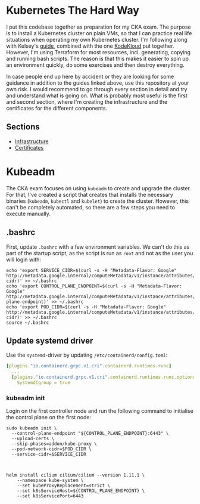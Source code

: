 # Kubernetes The Hard Way

I put this codebase together as preparation for my CKA exam.  The purpose is to install a Kubernetes cluster on plain VMs, so that I can practice real life situations when operating my own Kubernetes cluster.  I'm following along with Kelsey's [guide](https://github.com/kelseyhightower/kubernetes-the-hard-way), combined with the one [KodeKloud](https://github.com/ddometita/mmumshad-kubernetes-the-hard-way/blob/master/docs/01-prerequisites.md) put together.  However, I'm using Terraform for most resources, incl. generating, copying and running bash scripts.  The reason is that this makes it easier to spin up an environment quickly, do some exercises and then destroy everything.

In case people end up here by accident or they are looking for some guidance in addition to the guides linked above, use this repository at your own risk.  I would recommend to go through every section in detail and try and understand what is going on.  What is probably most useful is the first and second section, where I'm creating the infrastructure and the certificates for the different components.  

## Sections
- [Infrastructure](./01_-_infrastructure)
- [Certificates](./02_-_certificates)


# Kubeadm

The CKA exam focuses on using `kubeadm` to create and upgrade the cluster.  For that, I've created a script that creates that installs the necessary binaries (`kubeadm`, `kubectl` and `kubelet`) to create the cluster.  However, this can't be completely automated, so there are a few steps you need to execute manually.

## .bashrc
First, update `.bashrc` with a few environment variables.  We can't do this as part of the startup script, as the script is run as `root` and not as the user you will login with:
```shell
echo 'export SERVICE_CIDR=$(curl -s -H "Metadata-Flavor: Google" http://metadata.google.internal/computeMetadata/v1/instance/attributes/service-cidr)' >> ~/.bashrc
echo 'export CONTROL_PLANE_ENDPOINT=$(curl -s -H "Metadata-Flavor: Google" http://metadata.google.internal/computeMetadata/v1/instance/attributes/control-plane-endpoint)' >> ~/.bashrc
echo 'export POD_CIDR=$(curl -s -H "Metadata-Flavor: Google" http://metadata.google.internal/computeMetadata/v1/instance/attributes/pod-cidr)' >> ~/.bashrc
source ~/.bashrc  
```

## Update systemd driver
Use the `systemd`-driver by updating `/etc/containerd/config.toml`:
```yaml
[plugins."io.containerd.grpc.v1.cri".containerd.runtimes.runc]
  ...
  [plugins."io.containerd.grpc.v1.cri".containerd.runtimes.runc.options]
    SystemdCgroup = true
```

### kubeadm init
Login on the first controller node and run the following command to initialise the control plane on the first node:
```shell
sudo kubeadm init \
  --control-plane-endpoint "${CONTROL_PLANE_ENDPOINT}:6443" \
  --upload-certs \
  --skip-phases=addon/kube-proxy \
  --pod-network-cidr=$POD_CIDR \
  --service-cidr=$SERVICE_CIDR
```

```shell


helm install cilium cilium/cilium --version 1.11.1 \
    --namespace kube-system \
    --set kubeProxyReplacement=strict \
    --set k8sServiceHost=${CONTROL_PLANE_ENDPOINT} \
    --set k8sServicePort=6443
```